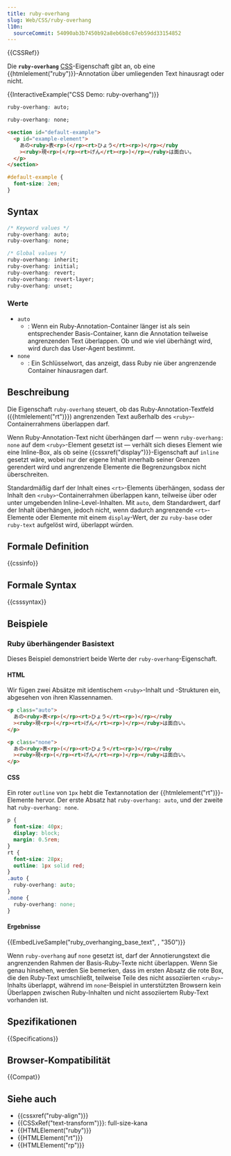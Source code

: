 ```yaml
---
title: ruby-overhang
slug: Web/CSS/ruby-overhang
l10n:
  sourceCommit: 54090ab3b7450b92a8eb6b8c67eb59dd33154852
---
```


{{CSSRef}}

Die **`ruby-overhang`** [CSS](/de/docs/Web/CSS)-Eigenschaft gibt an, ob eine {{htmlelement("ruby")}}-Annotation über umliegenden Text hinausragt oder nicht.

{{InteractiveExample("CSS Demo: ruby-overhang")}}

```css interactive-example-choice
ruby-overhang: auto;
```

```css interactive-example-choice
ruby-overhang: none;
```

```html interactive-example
<section id="default-example">
  <p id="example-element">
    あの<ruby>表<rp>(</rp><rt>ひょう</rt><rp>)</rp></ruby
    ><ruby>現<rp>(</rp><rt>げん</rt><rp>)</rp></ruby>は面白い。
  </p>
</section>
```

```css interactive-example
#default-example {
  font-size: 2em;
}
```

## Syntax

```css
/* Keyword values */
ruby-overhang: auto;
ruby-overhang: none;

/* Global values */
ruby-overhang: inherit;
ruby-overhang: initial;
ruby-overhang: revert;
ruby-overhang: revert-layer;
ruby-overhang: unset;
```

### Werte

- `auto`
  - : Wenn ein Ruby-Annotation-Container länger ist als sein entsprechender Basis-Container, kann die Annotation teilweise angrenzenden Text überlappen.
    Ob und wie viel überhängt wird, wird durch das User-Agent bestimmt.
- `none`
  - : Ein Schlüsselwort, das anzeigt, dass Ruby nie über angrenzende Container hinausragen darf.

## Beschreibung

Die Eigenschaft `ruby-overhang` steuert, ob das Ruby-Annotation-Textfeld ({{htmlelement("rt")}}) angrenzenden Text außerhalb des `<ruby>`-Containerrahmens überlappen darf.

Wenn Ruby-Annotation-Text nicht überhängen darf &mdash; wenn `ruby-overhang: none` auf dem `<ruby>`-Element gesetzt ist &mdash; verhält sich dieses Element wie eine Inline-Box, als ob seine {{cssxref("display")}}-Eigenschaft auf `inline` gesetzt wäre, wobei nur der eigene Inhalt innerhalb seiner Grenzen gerendert wird und angrenzende Elemente die Begrenzungsbox nicht überschreiten.

Standardmäßig darf der Inhalt eines `<rt>`-Elements überhängen, sodass der Inhalt den `<ruby>`-Containerrahmen überlappen kann, teilweise über oder unter umgebenden Inline-Level-Inhalten. Mit `auto`, dem Standardwert, darf der Inhalt überhängen, jedoch nicht, wenn dadurch angrenzende `<rt>`-Elemente oder Elemente mit einem `display`-Wert, der zu `ruby-base` oder `ruby-text` aufgelöst wird, überlappt würden.

## Formale Definition

{{cssinfo}}

## Formale Syntax

{{csssyntax}}

## Beispiele

### Ruby überhängender Basistext

Dieses Beispiel demonstriert beide Werte der `ruby-overhang`-Eigenschaft.

#### HTML

Wir fügen zwei Absätze mit identischem `<ruby>`-Inhalt und -Strukturen ein, abgesehen von ihren Klassennamen.

```html
<p class="auto">
  あの<ruby>表<rp>(</rp><rt>ひょう</rt><rp>)</rp></ruby
  ><ruby>現<rp>(</rp><rt>げん</rt><rp>)</rp></ruby>は面白い。
</p>

<p class="none">
  あの<ruby>表<rp>(</rp><rt>ひょう</rt><rp>)</rp></ruby
  ><ruby>現<rp>(</rp><rt>げん</rt><rp>)</rp></ruby>は面白い。
</p>
```

#### CSS

Ein roter `outline` von `1px` hebt die Textannotation der {{htmlelement("rt")}}-Elemente hervor.
Der erste Absatz hat `ruby-overhang: auto`, und der zweite hat `ruby-overhang: none`.

```css
p {
  font-size: 40px;
  display: block;
  margin: 0.5rem;
}
rt {
  font-size: 28px;
  outline: 1px solid red;
}
.auto {
  ruby-overhang: auto;
}
.none {
  ruby-overhang: none;
}
```

#### Ergebnisse

{{EmbedLiveSample("ruby_overhanging_base_text", , "350")}}

Wenn `ruby-overhang` auf `none` gesetzt ist, darf der Annotierungstext die angrenzenden Rahmen der Basis-Ruby-Texte nicht überlappen. Wenn Sie genau hinsehen, werden Sie bemerken, dass im ersten Absatz die rote Box, die den Ruby-Text umschließt, teilweise Teile des nicht assoziierten `<ruby>`-Inhalts überlappt, während im `none`-Beispiel in unterstützten Browsern kein Überlappen zwischen Ruby-Inhalten und nicht assoziiertem Ruby-Text vorhanden ist.

## Spezifikationen

{{Specifications}}

## Browser-Kompatibilität

{{Compat}}

## Siehe auch

- {{cssxref("ruby-align")}}
- {{CSSxRef("text-transform")}}: full-size-kana
- {{HTMLElement("ruby")}}
- {{HTMLElement("rt")}}
- {{HTMLElement("rp")}}

